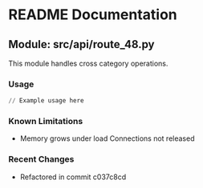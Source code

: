 # README Documentation

## Module: src/api/route_48.py

This module handles cross category operations.

### Usage

```python
// Example usage here
```

### Known Limitations

- Memory grows under load Connections not released

### Recent Changes

- Refactored in commit c037c8cd
